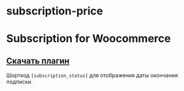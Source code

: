 # subscription-price
# Subscription for Woocommerce

## <a href="https://github.com/avs-alexandra/subscription-price/releases/download/v1.0.0/subscription-price.zip">Скачать плагин</a>

Шорткод `[subscription_status]` для отображения даты окончания подписки.
